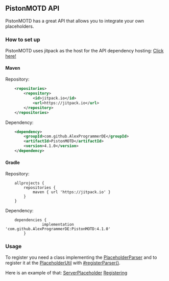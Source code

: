 PistonMOTD API
---------------
PistonMOTD has a great API that allows you to integrate your own placeholders.

<!-- MACRO{toc|fromDepth=1|toDepth=3} -->

### How to set up

PistonMOTD uses jitpack as the host for the API dependency hosting: [Click here!](https://jitpack.io/#AlexProgrammerDE/PistonMOTD/)

#### Maven
Repository:
```xml
	<repositories>
		<repository>
		    <id>jitpack.io</id>
		    <url>https://jitpack.io</url>
		</repository>
	</repositories>
```

Dependency:
```xml
	<dependency>
	    <groupId>com.github.AlexProgrammerDE</groupId>
	    <artifactId>PistonMOTD</artifactId>
	    <version>4.1.0</version>
	</dependency>
```

#### Gradle
Repository:
```hocon
	allprojects {
		repositories {
			maven { url 'https://jitpack.io' }
		}
	}
```

Dependency:
```hocon
	dependencies {
    	        implementation 'com.github.AlexProgrammerDE:PistonMOTD:4.1.0'
    	}
```

### Usage

To register you need a class implementing the [PlaceholderParser](https://github.com/AlexProgrammerDE/PistonMOTD/blob/master/pistonmotd-api/src/main/java/me/alexprogrammerde/pistonmotd/api/PlaceholderParser.java) and to register it at the [PlaceholderUtil](https://github.com/AlexProgrammerDE/PistonMOTD/blob/master/pistonmotd-api/src/main/java/me/alexprogrammerde/pistonmotd/api/PlaceholderUtil.java) with [#registerParser()](https://github.com/AlexProgrammerDE/PistonMOTD/blob/master/pistonmotd-api/src/main/java/me/alexprogrammerde/pistonmotd/api/PlaceholderUtil.java#L44).

Here is an example of that:
[ServerPlaceholder](https://github.com/AlexProgrammerDE/PistonMOTD/blob/master/pistonmotd-bungee/src/main/java/me/alexprogrammerde/pistonmotd/bungee/ServerPlaceholder.java)
[Registering](https://github.com/AlexProgrammerDE/PistonMOTD/blob/master/pistonmotd-bungee/src/main/java/me/alexprogrammerde/pistonmotd/bungee/PistonMOTDBungee.java#L57)